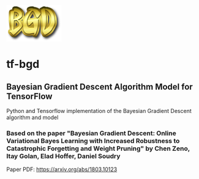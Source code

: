 ![title](https://github.com/taldatech/tf-bgd/blob/master/imgs/bgd_logo.png)
# tf-bgd
## Bayesian Gradient Descent Algorithm Model for TensorFlow
Python and Tensorflow implementation of the Bayesian Gradient Descent algorithm and model
### Based on the paper "Bayesian Gradient Descent: Online Variational Bayes Learning with Increased Robustness to Catastrophic Forgetting and Weight Pruning" by Chen Zeno, Itay Golan, Elad Hoffer, Daniel Soudry
Paper PDF: https://arxiv.org/abs/1803.10123
